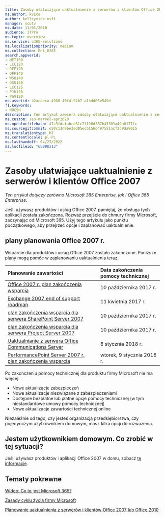 ```yaml
---
title: Zasoby ułatwiające uaktualnienie z serwerów i klientów Office 2007
ms.author: kvice
author: kelleyvice-msft
manager: scotv
ms.date: 11/01/2018
audience: ITPro
ms.topic: overview
ms.service: o365-solutions
ms.localizationpriority: medium
ms.collection: Ent_O365
search.appverid:
- MET150
- LCC120
- OFF120
- OFF140
- WSU140
- OSU140
- LCC125
- PJU120
- PSV120
ms.assetid: b2acaeca-4986-40f4-92b7-a1bdd06e549d
f1.keywords:
- NOCSH
description: Ten artykuł zawiera zasoby ułatwiające uaktualnienie z serwerów i klientów Office 2007, ponieważ obsługa Office 2007 r. została zakończona.
ms.custom: seo-marvel-apr2020
ms.openlocfilehash: 47c9fdafabcd81c71106d287b45303a49a8177fc
ms.sourcegitcommit: e50c13d9be3ed05ecb156d497551acf2c9da9015
ms.translationtype: MT
ms.contentlocale: pl-PL
ms.lasthandoff: 04/27/2022
ms.locfileid: "65098213"
---
```

# <a name="resources-to-help-you-upgrade-from-office-2007-servers-and-clients"></a>Zasoby ułatwiające uaktualnienie z serwerów i klientów Office 2007

*Ten artykuł dotyczy zarówno Microsoft 365 Enterprise, jak i Office 365 Enterprise.*

Jeśli używasz produktów i usług Office 2007, pamiętaj, że obsługa tych aplikacji została zakończona. Rozważ przejście do chmury firmy Microsoft, zaczynając od Microsoft 365. Użyj tego artykułu jako punktu początkowego, aby przejrzeć opcje i zaplanować uaktualnienie.
      
## <a name="office-2007-planning-roadmaps"></a>plany planowania Office 2007 r.
  
Wsparcie dla produktów i usług Office 2007 zostało zakończone. Poniższe plany mogą pomóc w zaplanowaniu uaktualnienia teraz.

|**Planowanie zawartości**|**Data zakończenia pomocy technicznej**|
|:-----|:-----|
|[Office 2007 r. plan zakończenia wsparcia](/DeployOffice/office-2007-end-support-roadmap) <br/> |10 października 2017 r.  <br/> |
|[Exchange 2007 end of support roadmap](exchange-2007-end-of-support.md) <br/> |11 kwietnia 2017 r.  <br/> |
|[plan zakończenia wsparcia dla serwera SharePoint Server 2007](sharepoint-2007-end-of-support.md) <br/> |10 października 2017 r.  <br/> |
|[plan zakończenia wsparcia dla serwera Project Server 2007](project-server-2007-end-of-support.md) <br/> |10 października 2017 r.  <br/> |
|[Uaktualnianie z serwera Office Communications Server](/SkypeForBusiness/plan-your-deployment/upgrade) <br/> |8 stycznia 2018 r.  <br/> |
|[PerformancePoint Server 2007 r. plan zakończenia wsparcia](pps-2007-end-of-support.md) <br/> |wtorek, 9 stycznia 2018 r.  <br/> |
   
Po zakończeniu pomocy technicznej dla produktu firmy Microsoft nie ma więcej:
- Nowe aktualizacje zabezpieczeń
- Nowe aktualizacje niezwiązane z zabezpieczeniami
- Dostępne bezpłatne lub płatne opcje pomocy technicznej (w tym niestandardowe umowy pomocy technicznej)
- Nowe aktualizacje zawartości technicznej online

Niezależnie od tego, czy jesteś organizacją przedsiębiorstwa, czy pojedynczym użytkownikiem domowym, masz kilka opcji do rozważenia.

## <a name="im-a-home-user-what-do-i-do"></a>Jestem użytkownikiem domowym. Co zrobić w tej sytuacji?

Jeśli używasz produktów i aplikacji Office 2007 w domu, zobacz [te informacje](plan-upgrade-previous-versions-office.md#im-a-home-user-what-do-i-do).
     
## <a name="related-topics"></a>Tematy pokrewne

[Wideo: Co to jest Microsoft 365?](https://support.office.com/article/847caf12-2589-452c-8aca-1c009797678b.aspx)
  
[Zasady cyklu życia firmy Microsoft](/lifecycle/)

[Planowanie uaktualnienia z serwerów i klientów Office 2007 lub Office 2010](plan-upgrade-previous-versions-office.md)
